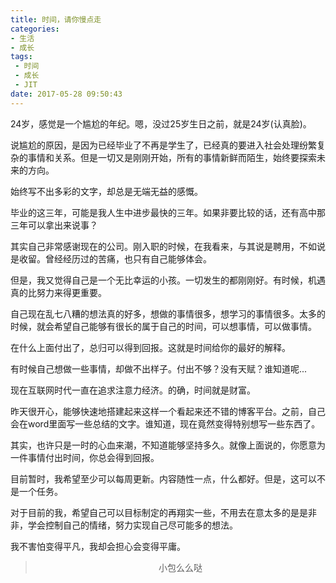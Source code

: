 ```yaml
---
title: 时间，请你慢点走
categories:
- 生活
- 成长
tags: 
 - 时间
 - 成长
 - JIT
date: 2017-05-28 09:50:43
---
```


24岁，感觉是一个尴尬的年纪。嗯，没过25岁生日之前，就是24岁(认真脸)。

说尴尬的原因，是因为已经毕业了不再是学生了，已经真的要进入社会处理纷繁复杂的事情和关系。但是一切又是刚刚开始，所有的事情新鲜而陌生，始终要探索未来的方向。

始终写不出多彩的文字，却总是无端无益的感慨。

毕业的这三年，可能是我人生中进步最快的三年。如果非要比较的话，还有高中那三年可以拿出来说事？

其实自己非常感谢现在的公司。刚入职的时候，在我看来，与其说是聘用，不如说是收留。曾经经历过的苦痛，也只有自己能够体会。

但是，我又觉得自己是一个无比幸运的小孩。一切发生的都刚刚好。有时候，机遇真的比努力来得更重要。

自己现在乱七八糟的想法真的好多，想做的事情很多，想学习的事情很多。太多的时候，就会希望自己能够有很长的属于自己的时间，可以想事情，可以做事情。

在什么上面付出了，总归可以得到回报。这就是时间给你的最好的解释。

有时候自己想做一些事情，却做不出样子。付出不够？没有天赋？谁知道呢...

现在互联网时代一直在追求注意力经济。的确，时间就是财富。

昨天很开心，能够快速地搭建起来这样一个看起来还不错的博客平台。之前，自己会在word里面写一些总结的文字。谁知道，现在竟然变得特别想写一些东西了。

其实，也许只是一时的心血来潮，不知道能够坚持多久。就像上面说的，你愿意为一件事情付出时间，你总会得到回报。

目前暂时，我希望至少可以每周更新。内容随性一点，什么都好。但是，这可以不是一个任务。

对于目前的我，希望自己可以目标制定的再翔实一些，不用去在意太多的是是非非，学会控制自己的情绪，努力实现自己尽可能多的想法。

我不害怕变得平凡，我却会担心会变得平庸。


><div align=center>小包么么哒</div>
